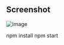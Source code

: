 ## Screenshot
![image](https://user-images.githubusercontent.com/55682219/96171906-3ae14780-0f43-11eb-9a01-4571ba5ba8d2.png)

npm install
npm start
